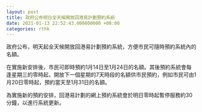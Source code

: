 ```yaml
---
layout: post
title: 政府公布明日全天候開放回港易計劃預約系統
date: 2021-01-13 22:52:43.000000000 +08:00
categories: rthk
---
```


政府公布，明天起全天候開放回港易計劃預約系統，方便市民可隨時預約系統內的名額。

在實施新安排後，市民可即時預約1月14日至1月24日的名額。其後預約系統會每逢星期三的零時起，開放下一個星期的7天時段的名額供市民預約，例如市民可由1月20日零時起，預約當天至1月31日的名額。

為實施新的預約安排，回港易計劃的網上預約系統會於明日零時起暫停服務約30分鐘，以進行系統更新。
